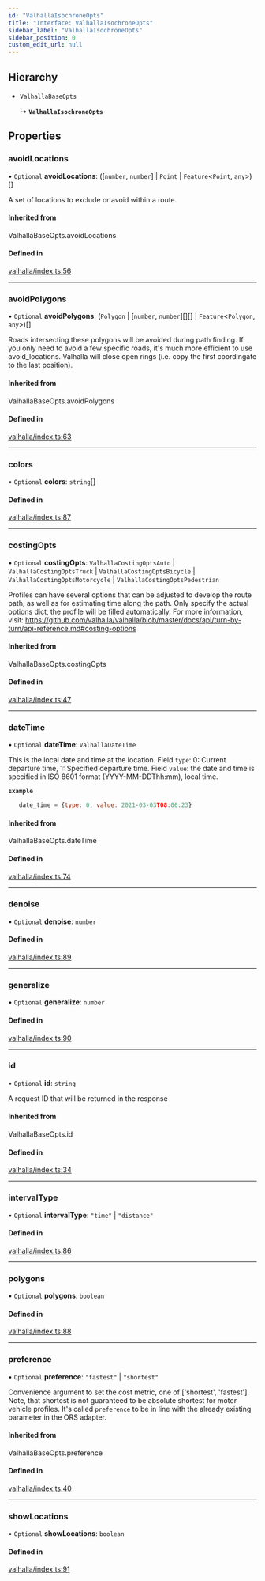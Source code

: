 ```yaml
---
id: "ValhallaIsochroneOpts"
title: "Interface: ValhallaIsochroneOpts"
sidebar_label: "ValhallaIsochroneOpts"
sidebar_position: 0
custom_edit_url: null
---
```


## Hierarchy

- `ValhallaBaseOpts`

  ↳ **`ValhallaIsochroneOpts`**

## Properties

### avoidLocations

• `Optional` **avoidLocations**: ([`number`, `number`] \| `Point` \| `Feature`<`Point`, `any`\>)[]

A set of locations to exclude or avoid within a route.

#### Inherited from

ValhallaBaseOpts.avoidLocations

#### Defined in

[valhalla/index.ts:56](https://github.com/chrstnbwnkl/routing-js/blob/f20a7c7/src/valhalla/index.ts#L56)

___

### avoidPolygons

• `Optional` **avoidPolygons**: (`Polygon` \| [`number`, `number`][][] \| `Feature`<`Polygon`, `any`\>)[]

Roads intersecting these polygons
       will be avoided during path finding. If you only need to avoid a few specific roads, it's much more
       efficient to use avoid_locations. Valhalla will close open rings (i.e. copy the first coordingate to the
       last position).

#### Inherited from

ValhallaBaseOpts.avoidPolygons

#### Defined in

[valhalla/index.ts:63](https://github.com/chrstnbwnkl/routing-js/blob/f20a7c7/src/valhalla/index.ts#L63)

___

### colors

• `Optional` **colors**: `string`[]

#### Defined in

[valhalla/index.ts:87](https://github.com/chrstnbwnkl/routing-js/blob/f20a7c7/src/valhalla/index.ts#L87)

___

### costingOpts

• `Optional` **costingOpts**: `ValhallaCostingOptsAuto` \| `ValhallaCostingOptsTruck` \| `ValhallaCostingOptsBicycle` \| `ValhallaCostingOptsMotorcycle` \| `ValhallaCostingOptsPedestrian`

Profiles can have several options that can be adjusted to develop the route path,
       as well as for estimating time along the path. Only specify the actual options dict, the profile
       will be filled automatically. For more information, visit:
       https://github.com/valhalla/valhalla/blob/master/docs/api/turn-by-turn/api-reference.md#costing-options

#### Inherited from

ValhallaBaseOpts.costingOpts

#### Defined in

[valhalla/index.ts:47](https://github.com/chrstnbwnkl/routing-js/blob/f20a7c7/src/valhalla/index.ts#L47)

___

### dateTime

• `Optional` **dateTime**: `ValhallaDateTime`

This is the local date and time at the location. Field `type`: 0: Current departure time,
  1: Specified departure time. Field `value`: the date and time is specified
  in ISO 8601 format (YYYY-MM-DDThh:mm), local time.

**`Example`**

```js
   date_time = {type: 0, value: 2021-03-03T08:06:23}
   ```

#### Inherited from

ValhallaBaseOpts.dateTime

#### Defined in

[valhalla/index.ts:74](https://github.com/chrstnbwnkl/routing-js/blob/f20a7c7/src/valhalla/index.ts#L74)

___

### denoise

• `Optional` **denoise**: `number`

#### Defined in

[valhalla/index.ts:89](https://github.com/chrstnbwnkl/routing-js/blob/f20a7c7/src/valhalla/index.ts#L89)

___

### generalize

• `Optional` **generalize**: `number`

#### Defined in

[valhalla/index.ts:90](https://github.com/chrstnbwnkl/routing-js/blob/f20a7c7/src/valhalla/index.ts#L90)

___

### id

• `Optional` **id**: `string`

A request ID that will be returned in the response

#### Inherited from

ValhallaBaseOpts.id

#### Defined in

[valhalla/index.ts:34](https://github.com/chrstnbwnkl/routing-js/blob/f20a7c7/src/valhalla/index.ts#L34)

___

### intervalType

• `Optional` **intervalType**: ``"time"`` \| ``"distance"``

#### Defined in

[valhalla/index.ts:86](https://github.com/chrstnbwnkl/routing-js/blob/f20a7c7/src/valhalla/index.ts#L86)

___

### polygons

• `Optional` **polygons**: `boolean`

#### Defined in

[valhalla/index.ts:88](https://github.com/chrstnbwnkl/routing-js/blob/f20a7c7/src/valhalla/index.ts#L88)

___

### preference

• `Optional` **preference**: ``"fastest"`` \| ``"shortest"``

Convenience argument to set the cost metric, one of ['shortest', 'fastest']. Note,
       that shortest is not guaranteed to be absolute shortest for motor vehicle profiles. It's called ``preference``
       to be in line with the already existing parameter in the ORS adapter.

#### Inherited from

ValhallaBaseOpts.preference

#### Defined in

[valhalla/index.ts:40](https://github.com/chrstnbwnkl/routing-js/blob/f20a7c7/src/valhalla/index.ts#L40)

___

### showLocations

• `Optional` **showLocations**: `boolean`

#### Defined in

[valhalla/index.ts:91](https://github.com/chrstnbwnkl/routing-js/blob/f20a7c7/src/valhalla/index.ts#L91)
